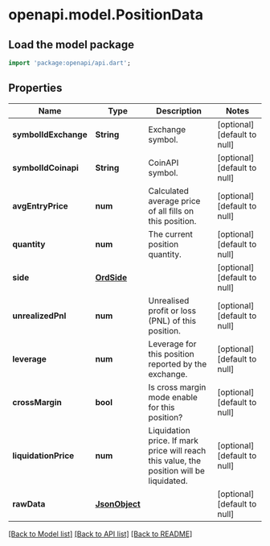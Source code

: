 # openapi.model.PositionData

## Load the model package
```dart
import 'package:openapi/api.dart';
```

## Properties
Name | Type | Description | Notes
------------ | ------------- | ------------- | -------------
**symbolIdExchange** | **String** | Exchange symbol. | [optional] [default to null]
**symbolIdCoinapi** | **String** | CoinAPI symbol. | [optional] [default to null]
**avgEntryPrice** | **num** | Calculated average price of all fills on this position. | [optional] [default to null]
**quantity** | **num** | The current position quantity. | [optional] [default to null]
**side** | [**OrdSide**](OrdSide.md) |  | [optional] [default to null]
**unrealizedPnl** | **num** | Unrealised profit or loss (PNL) of this position. | [optional] [default to null]
**leverage** | **num** | Leverage for this position reported by the exchange. | [optional] [default to null]
**crossMargin** | **bool** | Is cross margin mode enable for this position? | [optional] [default to null]
**liquidationPrice** | **num** | Liquidation price. If mark price will reach this value, the position will be liquidated. | [optional] [default to null]
**rawData** | [**JsonObject**](.md) |  | [optional] [default to null]

[[Back to Model list]](../README.md#documentation-for-models) [[Back to API list]](../README.md#documentation-for-api-endpoints) [[Back to README]](../README.md)


